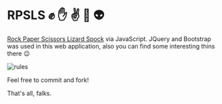 # RPSLS :fist: :hand: :v: :dragon: :alien:

[Rock Paper Scissors Lizard Spock](http://bigbangtheory.wikia.com/wiki/Rock_Paper_Scissors_Lizard_Spock) via JavaScript. JQuery and Bootstrap was used in this web application, also you can find some interesting thins there :wink:

![rules](http://www.had2know.com/images/rpssl-diagram.png)

Feel free to commit and fork!

That's all, falks.
